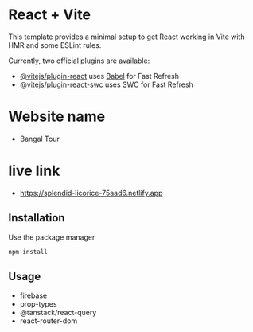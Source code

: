 # React + Vite

This template provides a minimal setup to get React working in Vite with HMR and some ESLint rules.

Currently, two official plugins are available:

- [@vitejs/plugin-react](https://github.com/vitejs/vite-plugin-react/blob/main/packages/plugin-react/README.md) uses [Babel](https://babeljs.io/) for Fast Refresh
- [@vitejs/plugin-react-swc](https://github.com/vitejs/vite-plugin-react-swc) uses [SWC](https://swc.rs/) for Fast Refresh

# Website name
- Bangal Tour
# live link
- https://splendid-licorice-75aad6.netlify.app


## Installation

Use the package manager 

```bash
npm install
```

## Usage

- firebase
- prop-types
- @tanstack/react-query
- react-router-dom
